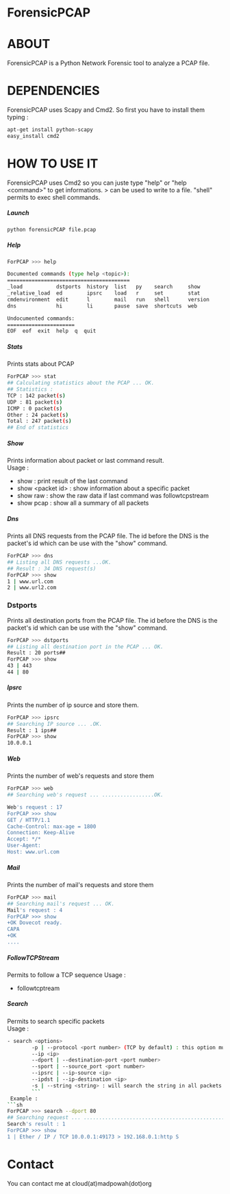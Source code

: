 ForensicPCAP
============
ABOUT
============
ForensicPCAP is a Python Network Forensic tool to analyze a PCAP file.

DEPENDENCIES
============
ForensicPCAP uses Scapy and Cmd2. So first you have to install them typing :
```sh
apt-get install python-scapy
easy_install cmd2
```
HOW TO USE IT
============
ForensicPCAP uses Cmd2 so you can juste type "help" or "help &lt;command&gt;" to get informations.  &gt; can be used to write to a file. "shell" permits to exec shell commands.
##### Launch
```sh
python forensicPCAP file.pcap
```
##### Help
```sh
ForPCAP >>> help

Documented commands (type help <topic>):
========================================
_load           dstports  history  list   py    search     show   
_relative_load  ed        ipsrc    load   r     set        stat   
cmdenvironment  edit      l        mail   run   shell      version
dns             hi        li       pause  save  shortcuts  web    

Undocumented commands:
======================
EOF  eof  exit  help  q  quit
```
##### Stats
Prints stats about PCAP
```sh
ForPCAP >>> stat
## Calculating statistics about the PCAP ... OK.
## Statistics :
TCP : 142 packet(s)
UDP : 81 packet(s)
ICMP : 0 packet(s)
Other : 24 packet(s)
Total : 247 packet(s)
## End of statistics
```
##### Show
Prints information about packet or last command result.<br />Usage : 
- show : print result of the last command
- show &lt;packet id&gt; : show information about a specific packet
- show raw : show the raw data if last command was followtcpstream
- show pcap : show all a summary of all packets

##### Dns
Prints all DNS requests from the PCAP file. The id before the DNS is the packet's id which can be use with the "show" command.
```sh
ForPCAP >>> dns
## Listing all DNS requests ...OK.
## Result : 34 DNS request(s)
ForPCAP >>> show
1 | www.url.com
2 | www.url2.com
```
### Dstports
Prints all destination ports from the PCAP file. The id before the DNS is the packet's id which can be use with the "show" command.
```sh
ForPCAP >>> dstports
## Listing all destination port in the PCAP ... OK.
Result : 20 ports##
ForPCAP >>> show
43 | 443
44 | 80
```
##### Ipsrc
Prints the number of ip source and store them.
```sh
ForPCAP >>> ipsrc
## Searching IP source ... .OK.
Result : 1 ips##
ForPCAP >>> show
10.0.0.1
```
##### Web
Prints the number of web's requests and store them
```sh
ForPCAP >>> web
## Searching web's request ... .................OK.

Web's request : 17
ForPCAP >>> show
GET / HTTP/1.1
Cache-Control: max-age = 1800
Connection: Keep-Alive
Accept: */*
User-Agent: 
Host: www.url.com
```

##### Mail
Prints the number of mail's requests and store them
```sh
ForPCAP >>> mail
## Searching mail's request ... OK.
Mail's request : 4
ForPCAP >>> show
+OK Dovecot ready.
CAPA
+OK
....
```
##### FollowTCPStream
Permits to follow a TCP sequence
Usage :
- followtcptream <packet ID>

##### Search
Permits to search specific packets<br />
Usage :
```sh
- search <options>
        -p | --protocol <port number> (TCP by default) : this option must be the first option if changed
        --ip <ip>
        --dport | --destination-port <port number>
        --sport | --source_port <port number>
        --ipsrc | --ip-source <ip>
        --ipdst | --ip-destination <ip>
        -s | --string <string> : will search the string in all packets
        ```
 Example :
```sh
ForPCAP >>> search --dport 80
## Searching request ... ..............................................................................................................
Search's result : 1
ForPCAP >>> show
1 | Ether / IP / TCP 10.0.0.1:49173 > 192.168.0.1:http S
```
Contact
============
You can contact me at cloud(at)madpowah(dot)org

